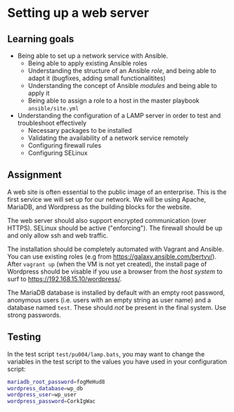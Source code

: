 # Setting up a web server

## Learning goals

* Being able to set up a network service with Ansible.
    * Being able to apply existing Ansible roles
    * Understanding the structure of an Ansible *role*, and being able to adapt it (bugfixes, adding small functionalitites)
    * Understanding the concept of Ansible *modules* and being able to apply it
    * Being able to assign a role to a host in the master playbook `ansible/site.yml`
* Understanding the configuration of a LAMP server in order to test and troubleshoot effectively
    * Necessary packages to be installed
    * Validating the availability of a network service remotely
    * Configuring firewall rules
    * Configuring SELinux

## Assignment

A web site is often essential to the public image of an enterprise. This is the first service we will set up for our network. We will be using Apache, MariaDB, and Wordpress as the building blocks for the website.

The web server should also support encrypted communication (over HTTPS). SELinux should be active ("enforcing"). The firewall should be up and only allow ssh and web traffic.

The installation should be completely automated with Vagrant and Ansible. You can use existing roles (e.g from <https://galaxy.ansible.com/bertvv/>). After `vagrant up` (when the VM is not yet created), the install page of Wordpress should be visable if you use a browser from the *host system* to surf to <https://192.168.15.10/wordpress/>.

The MariaDB database is installed by default with an empty root password, anonymous users (i.e. users with an empty string as user name) and a database named `test`. These should *not* be present in the final system. Use strong passwords.

## Testing

In the test script `test/pu004/lamp.bats`, you may want to change the variables in the test script to the values you have used in your configuration script:

```bash
mariadb_root_password=fogMeHud8
wordpress_database=wp_db
wordpress_user=wp_user
wordpress_password=CorkIgWac
```
